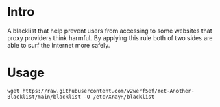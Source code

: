 # Intro

A blacklist that help prevent users from accessing to some websites that proxy providers think harmful. By applying this rule both of two sides are able to surf the Internet more safely.

# Usage
```
wget https://raw.githubusercontent.com/v2werf5ef/Yet-Another-Blacklist/main/blacklist -O /etc/XrayR/blacklist
```
